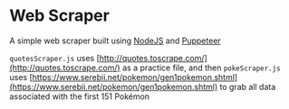 # Web Scraper
A simple web scraper built using [NodeJS](https://nodejs.org/api/fs.html#fspromiseswritefilefile-data-options) and [Puppeteer](https://pptr.dev/)

`quotesScraper.js` uses [http://quotes.toscrape.com/](http://quotes.toscrape.com/) as a practice file, and then `pokeScraper.js` uses [https://www.serebii.net/pokemon/gen1pokemon.shtml](https://www.serebii.net/pokemon/gen1pokemon.shtml) to grab all data associated with the first 151 Pokémon
